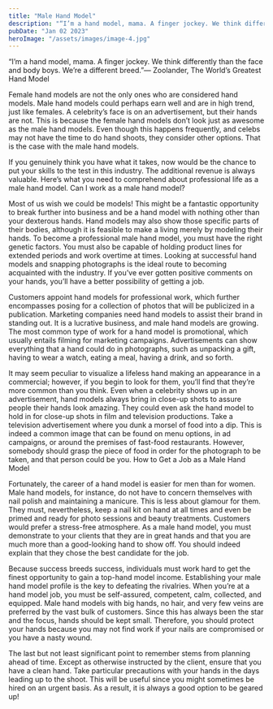```yaml
---
title: "Male Hand Model"
description: "“I’m a hand model, mama. A finger jockey. We think differently than the face and body boys. We’re a different breed.” — Zoolander, The World’s Greatest Hand Model"
pubDate: "Jan 02 2023"
heroImage: "/assets/images/image-4.jpg"
---
```

“I’m a hand model, mama. A finger jockey. We think differently than the face and body boys. We’re a different breed.”— Zoolander, The World’s Greatest Hand Model

Female hand models are not the only ones who are considered hand models. Male hand models could perhaps earn well and are in high trend, just like females. A celebrity’s face is on an advertisement, but their hands are not. This is because the female hand models don’t look just as awesome as the male hand models. Even though this happens frequently, and celebs may not have the time to do hand shoots, they consider other options. That is the case with the male hand models.

If you genuinely think you have what it takes, now would be the chance to put your skills to the test in this industry. The additional revenue is always valuable. Here’s what you need to comprehend about professional life as a male hand model.
Can I work as a male hand model?

Most of us wish we could be models! This might be a fantastic opportunity to break further into business and be a hand model with nothing other than your dexterous hands. Hand models may also show those specific parts of their bodies, although it is feasible to make a living merely by modeling their hands. To become a professional male hand model, you must have the right genetic factors. You must also be capable of holding product lines for extended periods and work overtime at times. Looking at successful hand models and snapping photographs is the ideal route to becoming acquainted with the industry. If you’ve ever gotten positive comments on your hands, you’ll have a better possibility of getting a job.

Customers appoint hand models for professional work, which further encompasses posing for a collection of photos that will be publicized in a publication. Marketing companies need hand models to assist their brand in standing out. It is a lucrative business, and male hand models are growing. The most common type of work for a hand model is promotional, which usually entails filming for marketing campaigns. Advertisements can show everything that a hand could do in photographs, such as unpacking a gift, having to wear a watch, eating a meal, having a drink, and so forth.

It may seem peculiar to visualize a lifeless hand making an appearance in a commercial; however, if you begin to look for them, you’ll find that they’re more common than you think. Even when a celebrity shows up in an advertisement, hand models always bring in close-up shots to assure people their hands look amazing. They could even ask the hand model to hold in for close-up shots in film and television productions. Take a television advertisement where you dunk a morsel of food into a dip. This is indeed a common image that can be found on menu options, in ad campaigns, or around the premises of fast-food restaurants. However, somebody should grasp the piece of food in order for the photograph to be taken, and that person could be you.
How to Get a Job as a Male Hand Model

Fortunately, the career of a hand model is easier for men than for women. Male hand models, for instance, do not have to concern themselves with nail polish and maintaining a manicure. This is less about glamour for them. They must, nevertheless, keep a nail kit on hand at all times and even be primed and ready for photo sessions and beauty treatments. Customers would prefer a stress-free atmosphere. As a male hand model, you must demonstrate to your clients that they are in great hands and that you are much more than a good-looking hand to show off. You should indeed explain that they chose the best candidate for the job.

Because success breeds success, individuals must work hard to get the finest opportunity to gain a top-hand model income. Establishing your male hand model profile is the key to defeating the rivalries. When you’re at a hand model job, you must be self-assured, competent, calm, collected, and equipped. Male hand models with big hands, no hair, and very few veins are preferred by the vast bulk of customers. Since this has always been the star and the focus, hands should be kept small. Therefore, you should protect your hands because you may not find work if your nails are compromised or you have a nasty wound.

The last but not least significant point to remember stems from planning ahead of time. Except as otherwise instructed by the client, ensure that you have a clean hand. Take particular precautions with your hands in the days leading up to the shoot. This will be useful since you might sometimes be hired on an urgent basis. As a result, it is always a good option to be geared up!
